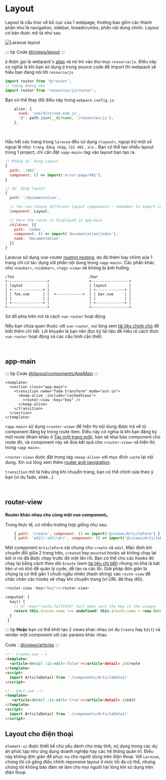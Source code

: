 # Layout

Layout là cấu trúc về bố cục của 1 webpage, thường bao gồm các thành phần như là navigation, sidebar, breadcrumbs, phần nội dung chính. Layout cơ bản được mô tả như sau

![Laravue layout](https://cp5.sgp1.cdn.digitaloceanspaces.com/zoro/laravue-layout.jpg)

::: tip Code
[@/views/layout](https://github.com/tuandm/laravue/tree/master/resources/js/views/layout)
:::

`@` được gọi là webpack's [alias](https://webpack.js.org/configuration/resolve/#resolve-alias) và nó trỏ vào thư mục `resource/js`. Điều này có nghĩa là khi bạn sử dụng `@` trong source code để import thì webpack sẽ hiểu bạn đang nói tới `resource/js`

```js
import router from '@/router';
// tương đương với
import router from 'resources/js/router';
```


Bạn có thể thay đổi điều này trong  `webpack.config.js`.

```js
    alias: {
      vue$: 'vue/dist/vue.esm.js',
      '@': path.join(__dirname, '/resources/js'),
    },
```

<br>

Hầu hết các trang trong `laravue` đều sử dụng `<layout>`, ngoại trừ một số ngoại lệ như: `trang đăng nhập`, `lỗi 401` , v.v... Bạn có thể tạo nhiều layout trong 1 project, chỉ cần đặt `<app-main>` tag vào layout bạn tạo ra.

```js
// Không sử dụng Layout
{
  path: '/401',
  component: () => import('error-page/401'),
}

// Sử dụng layout
{
  path: '/documentation',

  // You can choose different layout components - remember to import Layout first
  component: Layout,

  // Here the route is displayed in app-main
  children: [{
    path: 'index',
    component: () => import('documentation/index'),
    name: 'documentation',
  }]
}
```

Laravue sử dụng vue-router [routing nesting](https://router.vuejs.org/guide/essentials/nested-routes.html), do đó thêm hay chỉnh sửa 1 trang chỉ có tác dụng với phần nội dung trong `<app-main>`. Các phần khác như `<navbar>`, `<sidebar>`, `<tags-view>` sẽ không bị ảnh hưởng.

```
/foo                                  /bar
+------------------+                  +-----------------+
| layout           |                  | layout          |
| +--------------+ |                  | +-------------+ |
| | foo.vue      | |  +------------>  | | bar.vue     | |
| |              | |                  | |             | |
| +--------------+ |                  | +-------------+ |
+------------------+                  +-----------------+
```

Sơ đồ phía trên mô tả cách `vue-router` hoạt động

Nếu bạn chưa quen thuộc với `vue-router`, vui lòng xem [tài liệu chính chủ](https://router.vuejs.org/) để biết thêm chi tiết. Lời khuyên là bạn nên đọc kỹ tài liệu để hiểu rõ cách thức `vue-router` hoạt động và các cấu hình cần thiết.

<br>

## app-main

::: tip Code
[@/layout/components/AppMain](https://github.com/tuandm/laravue/blob/master/resources/js/layout/components/AppMain.vue)
:::

```
<template>
  <section class="app-main">
    <transition name="fade-transform" mode="out-in">
      <keep-alive :include="cachedViews">
        <router-view :key="key" />
      </keep-alive>
    </transition>
  </section>
</template>
```

`<app-main>` sử dụng `<router-view>` để hiển thị nội dung được trả về từ component đăng ký trong route item. Điều này có nghìa là khi bạn đăng ký một route (tham khảo ở [Tạo một trang mới](/vi/guide/development/new-page.md)), bạn sẽ khai báo component cho route đó, và component này sẽ đưa kết quả cho `<router-view>` và hiển thị trong `<app-main>`.

`<router-view>` được đặt trong tag `<keep-alive>` với mục đích `cache` lại nội dung. Xin vui lòng xem thêm [router and navigration](router-and-nav.md).

`transition` mô tả hiệu ứng khi chuyển trang, bạn có thể chỉnh sửa theo ý bạn (ví dụ fade, slide...)

<br>

## router-view

**Router khác nhau cho cùng một vue component。** 

Trong thực tế, có nhiều trường hợp giống như sau:

```js
    { path: 'create', component: () => import('@/views/ArticleForm') },
    { path: 'edit/:id(\\d+)', component: () => import('@/views/ArticleForm') },
```

Một component `ArticleForm` xài chung cho `create` và `edit`. Mặc định khi chuyển đổi giữa 2 trang trên, `created` hay `mounted` hooks sẽ không chạy lại bởi vì nó đã được chạy trước đó một lần rồi. Bạn có thể cho các hooks đó chạy lại bằng cách theo dõi `$route` (xem [tài liệu chi tiết](https://router.vuejs.org/guide/essentials/dynamic-matching.html#reacting-to-params-changes)) nhưng nó khá là bât tiện vì nó khó để quản lý code, dễ tạo ra các lỗi. Giải pháp đơn giản là chúng ta có thể gắn 1 chuỗi ngẫu nhiên (hash string) vào `route-view` để chắc chắn các hooks sẽ chạy khi chuyển trang (vì URL đã thay đổi).

```js
<router-view :key="key"></router-view>

computed: {
  key() {
    // Or :key="route.fullPath" Just make sure the key is the unique
    return this.$route.name !== undefined? this.$route.name + +new Date(): this.$route + +new Date()
  }
 }
```

::: tip
**Hoặc** bạn có thể khởi tạo 2 views khác nhau (ví dụ `Create` hay `Edit`) và render một component với các params khác nhau

Code：[@/views/articles](https://github.com/tuandm/laravue/tree/master/resources/js/views/articles)
:::

```html
<!-- Create.vue -->
<template>
  <article-detail :is-edit='false'></article-detail> //create
</template>
<script>
  import ArticleDetail from './components/ArticleDetail'
</script>

<!-- Edit.vue -->
<template>
   <article-detail :is-edit='true'></article-detail> //edit
</template>
<script>
  import ArticleDetail from './components/ArticleDetail'
</script>
```

## Layout cho điện thoại

`element-ui` được thiết kế chủ yếu dành cho máy tính, sử dụng trong các dự án phức tạp như ứng dụng doanh nghiệp hay các hệ thống quản trị. Điều này không đơn giản để phục vụ cho người dùng trên điện thoại. Với `Laravue`, chúng tôi cố gắng điều chỉnh reponsive layout ở mức tối đa có thể, nhưng chúng tôi không bảo đảm sẽ làm cho mọi người hài lòng khi sử dụng trên điện thoại.
